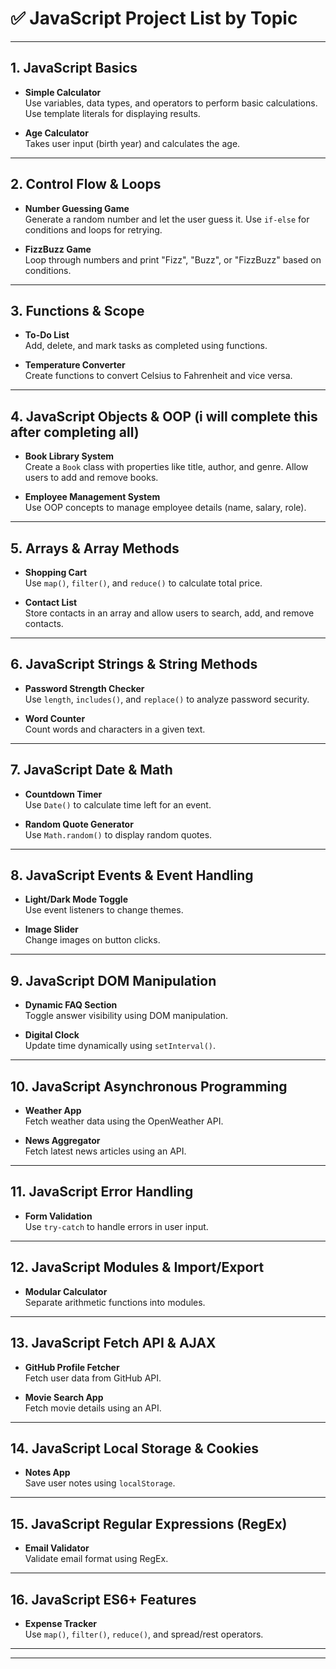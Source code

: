 # ✅ JavaScript Project List by Topic

---

## 1. JavaScript Basics

- **Simple Calculator**  
  Use variables, data types, and operators to perform basic calculations. Use template literals for displaying results.

- **Age Calculator**  
  Takes user input (birth year) and calculates the age.

---

## 2. Control Flow & Loops

- **Number Guessing Game**  
  Generate a random number and let the user guess it. Use `if-else` for conditions and loops for retrying.

- **FizzBuzz Game**  
  Loop through numbers and print "Fizz", "Buzz", or "FizzBuzz" based on conditions.

---

## 3. Functions & Scope

- **To-Do List**  
  Add, delete, and mark tasks as completed using functions.

- **Temperature Converter**  
  Create functions to convert Celsius to Fahrenheit and vice versa.

---

## 4. JavaScript Objects & OOP (i will complete this after completing all)

- **Book Library System**  
  Create a `Book` class with properties like title, author, and genre. Allow users to add and remove books.

- **Employee Management System**  
  Use OOP concepts to manage employee details (name, salary, role).

---

## 5. Arrays & Array Methods

- **Shopping Cart**  
  Use `map()`, `filter()`, and `reduce()` to calculate total price.

- **Contact List**  
  Store contacts in an array and allow users to search, add, and remove contacts.
---

## 6. JavaScript Strings & String Methods

- **Password Strength Checker**  
  Use `length`, `includes()`, and `replace()` to analyze password security.

- **Word Counter**  
  Count words and characters in a given text.

---

## 7. JavaScript Date & Math

- **Countdown Timer**  
  Use `Date()` to calculate time left for an event.

- **Random Quote Generator**  
  Use `Math.random()` to display random quotes.

---

## 8. JavaScript Events & Event Handling

- **Light/Dark Mode Toggle**  
  Use event listeners to change themes.

- **Image Slider**  
  Change images on button clicks.

---

## 9. JavaScript DOM Manipulation

- **Dynamic FAQ Section**  
  Toggle answer visibility using DOM manipulation.

- **Digital Clock**  
  Update time dynamically using `setInterval()`.

---

## 10. JavaScript Asynchronous Programming

- **Weather App**  
  Fetch weather data using the OpenWeather API.

- **News Aggregator**  
  Fetch latest news articles using an API.

---

## 11. JavaScript Error Handling

- **Form Validation**  
  Use `try-catch` to handle errors in user input.

---

## 12. JavaScript Modules & Import/Export

- **Modular Calculator**  
  Separate arithmetic functions into modules.

---

## 13. JavaScript Fetch API & AJAX

- **GitHub Profile Fetcher**  
  Fetch user data from GitHub API.

- **Movie Search App**  
  Fetch movie details using an API.

---

## 14. JavaScript Local Storage & Cookies

- **Notes App**  
  Save user notes using `localStorage`.

---

## 15. JavaScript Regular Expressions (RegEx)

- **Email Validator**  
  Validate email format using RegEx.

---

## 16. JavaScript ES6+ Features

- **Expense Tracker**  
  Use `map()`, `filter()`, `reduce()`, and spread/rest operators.

---

___________________________________________________________________________________________________________________


<!-- # AI JavaScript Code Formatter 🧠✨

This is a web-based AI tool that formats messy JavaScript code into clean, readable code using popular style guides like **Airbnb**, **Google**, or **StandardJS**.

## 🔧 Features
- Paste raw JavaScript code
- Select a code style (Airbnb / Google / StandardJS)
- AI formats the code instantly using OpenAI
- Copy formatted code with one click

## 📦 Tech Stack
- HTML, CSS, JavaScript
- Tailwind CSS (via CDN)
- OpenAI API
- Clipboard API

## 🚀 How It Works
1. User pastes raw JS code
2. Selects a style (e.g., Airbnb)
3. AI reformats it based on selected style
4. Output is shown in a formatted box with copy option

## 📌 Project Status
Still in development — style options and OpenAI integration working.

---
 -->
